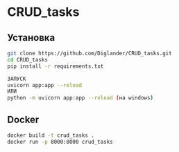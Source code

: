 # CRUD_tasks

## Установка
```bash
git clone https://github.com/Diglander/CRUD_tasks.git
cd CRUD_tasks
pip install -r requirements.txt

ЗАПУСК
uvicorn app:app --reload
ИЛИ
python -m uvicorn app:app --reload (на windows)
```

## Docker
```bash
docker build -t crud_tasks .
docker run -p 8000:8000 crud_tasks

```
